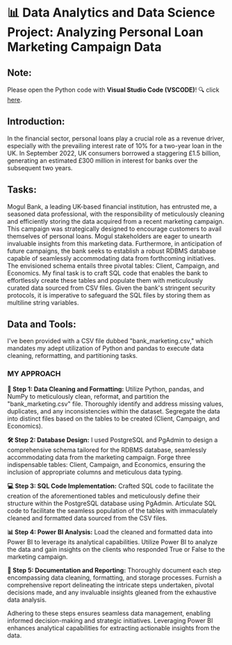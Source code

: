 # 📊 Data Analytics and Data Science Project: Analyzing Personal Loan Marketing Campaign Data

## Note:
Please open the Python code with **Visual Studio Code (VSCODE)**! 🔍
click [here](path/to/your/python/code.py).

## Introduction:
In the financial sector, personal loans play a crucial role as a revenue driver, especially with the prevailing interest rate of 10% for a two-year loan in the UK. In September 2022, UK consumers borrowed a staggering £1.5 billion, generating an estimated £300 million in interest for banks over the subsequent two years.

## Tasks:
Mogul Bank, a leading UK-based financial institution, has entrusted me, a seasoned data professional, with the responsibility of meticulously cleaning and efficiently storing the data acquired from a recent marketing campaign. This campaign was strategically designed to encourage customers to avail themselves of personal loans. Mogul stakeholders are eager to unearth invaluable insights from this marketing data. Furthermore, in anticipation of future campaigns, the bank seeks to establish a robust RDBMS database capable of seamlessly accommodating data from forthcoming initiatives. The envisioned schema entails three pivotal tables: Client, Campaign, and Economics. My final task is to craft SQL code that enables the bank to effortlessly create these tables and populate them with meticulously curated data sourced from CSV files. Given the bank's stringent security protocols, it is imperative to safeguard the SQL files by storing them as multiline string variables.

## Data and Tools:
I've been provided with a CSV file dubbed "bank_marketing.csv," which mandates my adept utilization of Python and pandas to execute data cleaning, reformatting, and partitioning tasks.

### **MY APPROACH**

**🔧 Step 1: Data Cleaning and Formatting:**
Utilize Python, pandas, and NumPy to meticulously clean, reformat, and partition the "bank_marketing.csv" file. Thoroughly identify and address missing values, duplicates, and any inconsistencies within the dataset. Segregate the data into distinct files based on the tables to be created (Client, Campaign, and Economics).

**🛠️ Step 2: Database Design:**
I used PostgreSQL and PgAdmin to design a comprehensive schema tailored for the RDBMS database, seamlessly accommodating data from the marketing campaign. Forge three indispensable tables: Client, Campaign, and Economics, ensuring the inclusion of appropriate columns and meticulous data typing.

**💻 Step 3: SQL Code Implementation:**
Crafted SQL code to facilitate the creation of the aforementioned tables and meticulously define their structure within the PostgreSQL database using PgAdmin. Articulate SQL code to facilitate the seamless population of the tables with immaculately cleaned and formatted data sourced from the CSV files.

**📊 Step 4: Power BI Analysis:**
Load the cleaned and formatted data into Power BI to leverage its analytical capabilities. Utilize Power BI to analyze the data and gain insights on the clients who responded True or False to the marketing campaign.

**📝 Step 5: Documentation and Reporting:**
Thoroughly document each step encompassing data cleaning, formatting, and storage processes. Furnish a comprehensive report delineating the intricate steps undertaken, pivotal decisions made, and any invaluable insights gleaned from the exhaustive data analysis.

Adhering to these steps ensures seamless data management, enabling informed decision-making and strategic initiatives. Leveraging Power BI enhances analytical capabilities for extracting actionable insights from the data.
